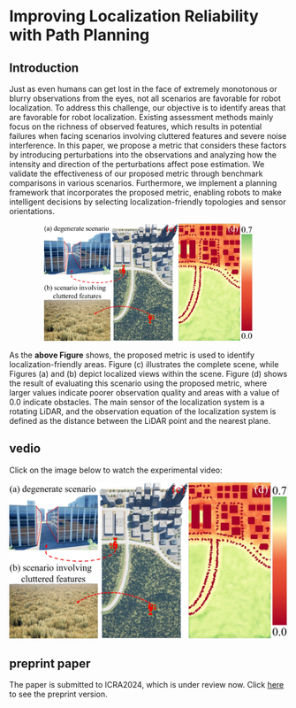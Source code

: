 # Improving Localization Reliability with Path Planning
## Introduction
Just as even humans can get lost in the face of extremely monotonous or blurry observations from the eyes, not all scenarios are favorable for robot localization. To address this challenge, our objective is to identify areas that are favorable for robot localization. Existing assessment methods mainly focus on the richness of observed features, which results in potential failures when facing scenarios involving cluttered features and severe noise interference. In this paper, we propose a metric that considers these factors by introducing perturbations into the observations and analyzing how the intensity and direction of the perturbations affect pose estimation. We validate the effectiveness of our proposed metric through benchmark comparisons in various scenarios. Furthermore, we implement a planning framework that incorporates the proposed metric, enabling robots to make intelligent decisions by selecting localization-friendly topologies and sensor orientations.

<div align="center">
<img src="archieve/head.png" title="result image" width=75%/>
</div>

As the **above Figure** shows, the proposed metric is used to identify localization-friendly areas. Figure (c) illustrates the complete scene, while Figures (a) and (b) depict localized views within the scene. Figure (d) shows the result of evaluating this scenario using the proposed metric, where larger values indicate poorer observation quality and areas with a value of $0.0$ indicate obstacles. The main sensor of the localization system is a rotating LiDAR, and the observation equation of the localization system is defined as the distance between the LiDAR point and the nearest plane.

## vedio
Click on the image below to watch the experimental video:

[![Watch the video](archieve/head.png)](//player.bilibili.com/player.html?aid=916491163&bvid=BV1tu4y147L5&cid=1279018108&p=1)

## preprint paper
The paper is submitted to ICRA2024, which is under review now. Click [here](archieve/ICRA2024_Perception_Aware.pdf) to see the preprint version.


